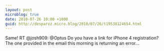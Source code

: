 ```yaml
---
layout: post
microblog: true
date: 2010-07-26 10:00 +1000
guid: http://desparoz.micro.blog/2010/07/26/t19538124654.html
---
```

Same! RT @josh909: @Optus Do you have a link for iPhone 4 registration? The one provided in the email this morning is returning an error...
